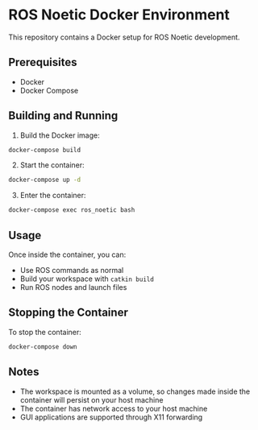 # ROS Noetic Docker Environment

This repository contains a Docker setup for ROS Noetic development.

## Prerequisites

- Docker
- Docker Compose

## Building and Running

1. Build the Docker image:
```bash
docker-compose build
```

2. Start the container:
```bash
docker-compose up -d
```

3. Enter the container:
```bash
docker-compose exec ros_noetic bash
```

## Usage

Once inside the container, you can:
- Use ROS commands as normal
- Build your workspace with `catkin build`
- Run ROS nodes and launch files

## Stopping the Container

To stop the container:
```bash
docker-compose down
```

## Notes

- The workspace is mounted as a volume, so changes made inside the container will persist on your host machine
- The container has network access to your host machine
- GUI applications are supported through X11 forwarding 